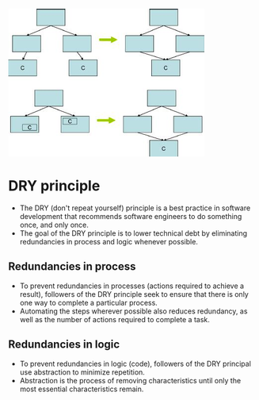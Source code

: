 
![img.png](assests/dry_img.png)

# DRY principle
- The DRY (don't repeat yourself) principle is a best practice in software development that recommends software engineers to do something once, and only once.
- The goal of the DRY principle is to lower technical debt by eliminating redundancies in process and logic whenever possible.

## Redundancies in process
- To prevent redundancies in processes (actions required to achieve a result), followers of the DRY principle seek to ensure that there is only one way to complete a particular process. 
- Automating the steps wherever possible also reduces redundancy, as well as the number of actions required to complete a task.

## Redundancies in logic
- To prevent redundancies in logic (code), followers of the DRY principal use abstraction to minimize repetition. 
- Abstraction is the process of removing characteristics until only the most essential characteristics remain.